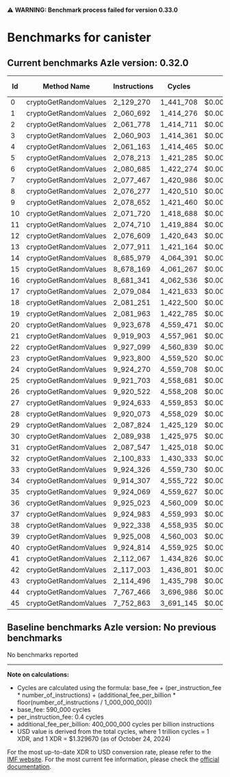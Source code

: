 ⚠️ **WARNING: Benchmark process failed for version 0.33.0**

# Benchmarks for canister

## Current benchmarks Azle version: 0.32.0

| Id  | Method Name           | Instructions | Cycles    | USD           | USD/Million Calls |
| --- | --------------------- | ------------ | --------- | ------------- | ----------------- |
| 0   | cryptoGetRandomValues | 2_129_270    | 1_441_708 | $0.0000019170 | $1.91             |
| 1   | cryptoGetRandomValues | 2_060_692    | 1_414_276 | $0.0000018805 | $1.88             |
| 2   | cryptoGetRandomValues | 2_061_778    | 1_414_711 | $0.0000018811 | $1.88             |
| 3   | cryptoGetRandomValues | 2_060_903    | 1_414_361 | $0.0000018806 | $1.88             |
| 4   | cryptoGetRandomValues | 2_061_163    | 1_414_465 | $0.0000018808 | $1.88             |
| 5   | cryptoGetRandomValues | 2_078_213    | 1_421_285 | $0.0000018898 | $1.88             |
| 6   | cryptoGetRandomValues | 2_080_685    | 1_422_274 | $0.0000018912 | $1.89             |
| 7   | cryptoGetRandomValues | 2_077_467    | 1_420_986 | $0.0000018894 | $1.88             |
| 8   | cryptoGetRandomValues | 2_076_277    | 1_420_510 | $0.0000018888 | $1.88             |
| 9   | cryptoGetRandomValues | 2_078_652    | 1_421_460 | $0.0000018901 | $1.89             |
| 10  | cryptoGetRandomValues | 2_071_720    | 1_418_688 | $0.0000018864 | $1.88             |
| 11  | cryptoGetRandomValues | 2_074_710    | 1_419_884 | $0.0000018880 | $1.88             |
| 12  | cryptoGetRandomValues | 2_076_609    | 1_420_643 | $0.0000018890 | $1.88             |
| 13  | cryptoGetRandomValues | 2_077_911    | 1_421_164 | $0.0000018897 | $1.88             |
| 14  | cryptoGetRandomValues | 8_685_979    | 4_064_391 | $0.0000054043 | $5.40             |
| 15  | cryptoGetRandomValues | 8_678_169    | 4_061_267 | $0.0000054001 | $5.40             |
| 16  | cryptoGetRandomValues | 8_681_341    | 4_062_536 | $0.0000054018 | $5.40             |
| 17  | cryptoGetRandomValues | 2_079_084    | 1_421_633 | $0.0000018903 | $1.89             |
| 18  | cryptoGetRandomValues | 2_081_251    | 1_422_500 | $0.0000018915 | $1.89             |
| 19  | cryptoGetRandomValues | 2_081_963    | 1_422_785 | $0.0000018918 | $1.89             |
| 20  | cryptoGetRandomValues | 9_923_678    | 4_559_471 | $0.0000060626 | $6.06             |
| 21  | cryptoGetRandomValues | 9_919_903    | 4_557_961 | $0.0000060606 | $6.06             |
| 22  | cryptoGetRandomValues | 9_927_099    | 4_560_839 | $0.0000060644 | $6.06             |
| 23  | cryptoGetRandomValues | 9_923_800    | 4_559_520 | $0.0000060627 | $6.06             |
| 24  | cryptoGetRandomValues | 9_924_270    | 4_559_708 | $0.0000060629 | $6.06             |
| 25  | cryptoGetRandomValues | 9_921_703    | 4_558_681 | $0.0000060615 | $6.06             |
| 26  | cryptoGetRandomValues | 9_920_522    | 4_558_208 | $0.0000060609 | $6.06             |
| 27  | cryptoGetRandomValues | 9_924_633    | 4_559_853 | $0.0000060631 | $6.06             |
| 28  | cryptoGetRandomValues | 9_920_073    | 4_558_029 | $0.0000060607 | $6.06             |
| 29  | cryptoGetRandomValues | 2_087_824    | 1_425_129 | $0.0000018950 | $1.89             |
| 30  | cryptoGetRandomValues | 2_089_938    | 1_425_975 | $0.0000018961 | $1.89             |
| 31  | cryptoGetRandomValues | 2_087_547    | 1_425_018 | $0.0000018948 | $1.89             |
| 32  | cryptoGetRandomValues | 2_100_833    | 1_430_333 | $0.0000019019 | $1.90             |
| 33  | cryptoGetRandomValues | 9_924_326    | 4_559_730 | $0.0000060629 | $6.06             |
| 34  | cryptoGetRandomValues | 9_914_307    | 4_555_722 | $0.0000060576 | $6.05             |
| 35  | cryptoGetRandomValues | 9_924_069    | 4_559_627 | $0.0000060628 | $6.06             |
| 36  | cryptoGetRandomValues | 9_925_023    | 4_560_009 | $0.0000060633 | $6.06             |
| 37  | cryptoGetRandomValues | 9_924_983    | 4_559_993 | $0.0000060633 | $6.06             |
| 38  | cryptoGetRandomValues | 9_922_338    | 4_558_935 | $0.0000060619 | $6.06             |
| 39  | cryptoGetRandomValues | 9_925_008    | 4_560_003 | $0.0000060633 | $6.06             |
| 40  | cryptoGetRandomValues | 9_924_814    | 4_559_925 | $0.0000060632 | $6.06             |
| 41  | cryptoGetRandomValues | 2_112_067    | 1_434_826 | $0.0000019078 | $1.90             |
| 42  | cryptoGetRandomValues | 2_117_003    | 1_436_801 | $0.0000019105 | $1.91             |
| 43  | cryptoGetRandomValues | 2_114_496    | 1_435_798 | $0.0000019091 | $1.90             |
| 44  | cryptoGetRandomValues | 7_767_466    | 3_696_986 | $0.0000049158 | $4.91             |
| 45  | cryptoGetRandomValues | 7_752_863    | 3_691_145 | $0.0000049080 | $4.90             |

## Baseline benchmarks Azle version: No previous benchmarks

No benchmarks reported

---

**Note on calculations:**

- Cycles are calculated using the formula: base_fee + (per_instruction_fee \* number_of_instructions) + (additional_fee_per_billion \* floor(number_of_instructions / 1_000_000_000))
- base_fee: 590_000 cycles
- per_instruction_fee: 0.4 cycles
- additional_fee_per_billion: 400_000_000 cycles per billion instructions
- USD value is derived from the total cycles, where 1 trillion cycles = 1 XDR, and 1 XDR = $1.329670 (as of October 24, 2024)

For the most up-to-date XDR to USD conversion rate, please refer to the [IMF website](https://www.imf.org/external/np/fin/data/rms_sdrv.aspx).
For the most current fee information, please check the [official documentation](https://internetcomputer.org/docs/current/developer-docs/gas-cost#execution).
